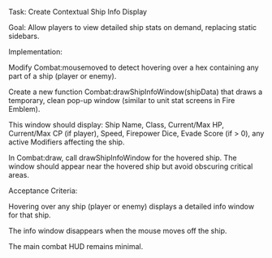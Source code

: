  Task: Create Contextual Ship Info Display

Goal: Allow players to view detailed ship stats on demand, replacing static sidebars.

Implementation:

Modify Combat:mousemoved to detect hovering over a hex containing any part of a ship (player or enemy).

Create a new function Combat:drawShipInfoWindow(shipData) that draws a temporary, clean pop-up window (similar to unit stat screens in Fire Emblem).

This window should display: Ship Name, Class, Current/Max HP, Current/Max CP (if player), Speed, Firepower Dice, Evade Score (if > 0), any active Modifiers affecting the ship.

In Combat:draw, call drawShipInfoWindow for the hovered ship. The window should appear near the hovered ship but avoid obscuring critical areas.

Acceptance Criteria:

Hovering over any ship (player or enemy) displays a detailed info window for that ship.

The info window disappears when the mouse moves off the ship.

The main combat HUD remains minimal.